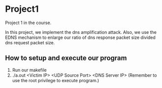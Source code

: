 # Project1
Project 1 in the course.

In this project, we implement the dns amplification attack. 
Also, we use the EDNS mechanism to enlarge our ratio of dns response packet size divided dns request packet size.

## How to setup and execute our program

1. Run our makefile
2. ./a.out \<Victim IP\> \<UDP Source Port\> \<DNS Server IP\> (Remember to use the root privilege to execute program.)
